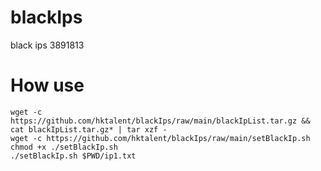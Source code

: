 # blackIps
black ips 3891813

# How use
```
wget -c https://github.com/hktalent/blackIps/raw/main/blackIpList.tar.gz && cat blackIpList.tar.gz* | tar xzf -
wget -c https://github.com/hktalent/blackIps/raw/main/setBlackIp.sh
chmod +x ./setBlackIp.sh
./setBlackIp.sh $PWD/ip1.txt

```